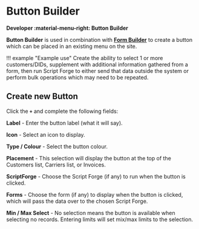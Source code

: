 # Button Builder
**Developer :material-menu-right: Button Builder**

**Button Builder** is used in combination with [**Form Builder**](https://docs.connexcs.com/developers/form-builder/) to create a button which can be placed in an existing menu on the site.

!!! example "Example use"
    Create the ability to select 1 or more customers/DIDs, supplement with additional information gathered from a form, then run Script Forge to either send that data outside the system or perform bulk operations which may need to be repeated.

## Create new Button
Click the **`+`** and complete the following fields:

**Label** - Enter the button label (what it will say).

**Icon** - Select an icon to display.

**Type / Colour** - Select the button colour.

**Placement** - This selection will display the button at the top of the Customers list, Carriers list, or Invoices.

**ScriptForge** - Choose the Script Forge (if any) to run when the button is clicked.

**Forms** - Choose the form (if any) to display when the button is clicked, which will pass the data over to the chosen Script Forge.

**Min / Max Select** - No selection means the button is available when selecting no records. Entering limits will set mix/max limits to the selection.
